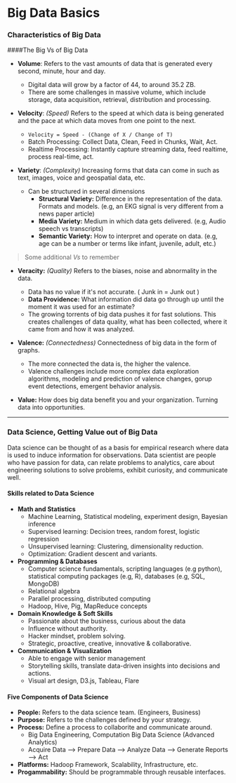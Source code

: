 # Big Data Basics 

### Characteristics of Big Data<br>
####The Big Vs of Big Data<br>

- **Volume**: Refers to the vast amounts of data that is generated every second, minute, hour and day. 
    - Digital data will grow by a factor of 44, to around 35.2 ZB. 
    - There are some challenges in massive volume, which include storage, data acquisition, retrieval, distribution and processing. 

- **Velocity**: _(Speed)_ Refers to the speed at which data is being generated and the pace at which data moves from one point to the next.
    - `Velocity = Speed - (Change of X / Change of T)`
    - Batch Processing: Collect Data, Clean, Feed in Chunks, Wait, Act.
    - Realtime Processing: Instantly capture streaming data, feed realtime, process real-time, act.
    
- **Variety**: _(Complexity)_ Increasing forms that data can come in such as text, images, voice and geospatial data, etc. 
    - Can be structured in several dimensions
        - **Structural Variety:** Difference in the representation of the data. Formats and models. (e.g, an EKG signal is very different from a news paper article)
        - **Media Variety:** Medium in which data gets delivered. (e.g, Audio speech vs transcripts)
        - **Semantic Variety:** How to interpret and operate on data. (e.g, age can be a number or terms like infant, juvenile, adult, etc.)

> Some additional _Vs_ to remember
 
- **Veracity:** _(Quality)_ Refers to the biases, noise and abnormality in the data.
    - Data has no value if it's not accurate. ( Junk in = Junk out )
    - **Data Providence:** What information did data go through up until the moment it was used for an estimate?
    - The growing torrents of big data pushes it for fast solutions. This creates challenges of data quality, what has been collected, where it came from and how it was analyzed.

- **Valence:** _(Connectedness)_ Connectedness of big data in the form of graphs.
    - The more connected the data is, the higher the valence. 
    - Valence challenges include more complex data exploration algorithms, modeling and prediction of valence changes, gorup event detections, emergent behavior analysis.

- **Value:** How does big data benefit you and your organization. Turning data into opportunities.

---
### Data Science, Getting Value out of Big Data

Data science can be thought of as a basis for empirical research where data is used to induce information for observations.
Data scientist are people who have passion for data, can relate problems to analytics, care about engineering solutions to solve problems, exhibit curiosity, and communicate well. 
 
#### Skills related to Data Science
- **Math and Statistics**
    - Machine Learning, Statistical modeling, experiment design, Bayesian inference
    - Supervised learning: Decision trees, random forest, logistic regression
    - Unsupervised learning: Clustering, dimensionality reduction.
    - Optimization: Gradient descent and variants.
- **Programming & Databases**
    - Computer science fundamentals, scripting languages (e.g python), statistical computing packages (e.g, R), databases (e.g, SQL, MongoDB)
    - Relational algebra
    - Parallel processing, distributed computing
    - Hadoop, Hive, Pig, MapReduce concepts
- **Domain Knowledge & Soft Skills**
    - Passionate about the business, curious about the data
    - Influence without authority. 
    - Hacker mindset, problem solving.
    - Strategic, proactive, creative, innovative & collaborative.
- **Communication & Visualization**
    - Able to engage with senior management
    - Storytelling skills, translate data-driven insights into decisions and actions.
    - Visual art design, D3.js, Tableau, Flare
    
#### Five Components of Data Science
- **People:** Refers to the data science team. (Engineers, Business)
- **Purpose:** Refers to the challenges defined by your strategy. 
- **Process:** Define a process to collaborite and communicate around. 
    - Big Data Engineering, Computation Big Data Science (Advanced Analytics)
    - Acquire Data --> Prepare Data --> Analyze Data --> Generate Reports --> Act
- **Platforms:** Hadoop Framework, Scalability, Infrastructure, etc.
- **Progammability:** Should be programmable through reusable interfaces.
 
